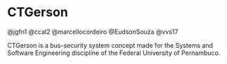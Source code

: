 # CTGerson

@jgfn1
@ccal2
@marcellocordeiro
@EudsonSouza
@vvs17

CTGerson is a bus-security system concept made for the Systems and Software Engineering discipline of the Federal University of Pernambuco.
